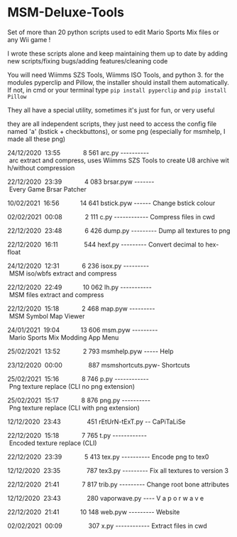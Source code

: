 # MSM-Deluxe-Tools
Set of more than 20 python scripts used to edit Mario Sports Mix files or any Wii game !

I wrote these scripts alone and keep maintaining them up to date by adding new scripts/fixing bugs/adding features/cleaning code

You will need Wiimms SZS Tools, Wiimms ISO Tools, and python 3.
for the modules pyperclip and Pillow, the installer should install them automatically. If not, in cmd or your terminal type ```pip install pyperclip``` and ```pip install Pillow```

They all have a special utility, sometimes it's just for fun, or very useful

they are all independent scripts, they just need to access the config file named 'a' (bstick + checkbuttons), or some png (especially for msmhelp, I made all these png)


24/12/2020  13:55             8 561 arc.py ---------- arc extract and compress, uses Wiimms SZS Tools to create U8 archive with/without compression

22/12/2020  23:39             4 083 brsar.pyw ------- Every Game Brsar Patcher

10/02/2021  16:56            14 641 bstick.pyw ------ Change bstick colour

02/02/2021  00:08             2 111 c.py ------------ Compress files in cwd

22/12/2020  23:48             6 426 dump.py --------- Dump all textures to png

22/12/2020  16:11               544 hexf.py --------- Convert decimal to hex-float

24/12/2020  12:31             6 236 isox.py --------- MSM iso/wbfs extract and compress

22/12/2020  22:49            10 062 lh.py ----------- MSM files extract and compress

22/12/2020  15:18             2 468 map.pyw --------- MSM Symbol Map Viewer

24/01/2021  19:04            13 606 msm.pyw --------- Mario Sports Mix Modding App Menu

25/02/2021  13:52             2 793 msmhelp.pyw ----- Help

23/12/2020  00:00               887 msmshortcuts.pyw- Shortcuts

25/02/2021  15:16             8 746 p.py ------------ Png texture replace (CLI no png extension)

25/02/2021  15:17             8 876 png.py ---------- Png texture replace (CLI with png extension)

12/12/2020  23:43               451 rEtUrN-tExT.py -- CaPiTaLiSe

22/12/2020  15:18             7 765 t.py ------------ Encoded texture replace (CLI)

22/12/2020  23:39             5 413 tex.py ---------- Encode png to tex0

12/12/2020  23:35               787 tex3.py --------- Fix all textures to version 3

22/12/2020  21:41             7 817 trib.py --------- Change root bone attributes

12/12/2020  23:43               280 vaporwave.py ---- V a p o r w a v e

22/12/2020  21:41            10 148 web.pyw --------- Website

02/02/2021  00:09               307 x.py ------------ Extract files in cwd
